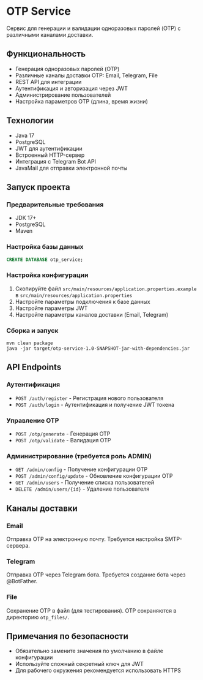 # OTP Service

Сервис для генерации и валидации одноразовых паролей (OTP) с различными каналами доставки.

## Функциональность

- Генерация одноразовых паролей (OTP)
- Различные каналы доставки OTP: Email, Telegram, File
- REST API для интеграции
- Аутентификация и авторизация через JWT
- Администрирование пользователей
- Настройка параметров OTP (длина, время жизни)

## Технологии

- Java 17
- PostgreSQL
- JWT для аутентификации
- Встроенный HTTP-сервер
- Интеграция с Telegram Bot API
- JavaMail для отправки электронной почты

## Запуск проекта

### Предварительные требования

- JDK 17+
- PostgreSQL
- Maven

### Настройка базы данных

```sql
CREATE DATABASE otp_service;
```

### Настройка конфигурации

1. Скопируйте файл `src/main/resources/application.properties.example` в `src/main/resources/application.properties`
2. Настройте параметры подключения к базе данных
3. Настройте параметры JWT
4. Настройте параметры каналов доставки (Email, Telegram)

### Сборка и запуск

```
mvn clean package
java -jar target/otp-service-1.0-SNAPSHOT-jar-with-dependencies.jar
```

## API Endpoints

### Аутентификация

- `POST /auth/register` - Регистрация нового пользователя
- `POST /auth/login` - Аутентификация и получение JWT токена

### Управление OTP

- `POST /otp/generate` - Генерация OTP
- `POST /otp/validate` - Валидация OTP

### Администрирование (требуется роль ADMIN)

- `GET /admin/config` - Получение конфигурации OTP
- `POST /admin/config/update` - Обновление конфигурации OTP
- `GET /admin/users` - Получение списка пользователей
- `DELETE /admin/users/{id}` - Удаление пользователя

## Каналы доставки

### Email

Отправка OTP на электронную почту. Требуется настройка SMTP-сервера.

### Telegram

Отправка OTP через Telegram бота. Требуется создание бота через @BotFather.

### File

Сохранение OTP в файл (для тестирования). OTP сохраняются в директорию `otp_files/`.

## Примечания по безопасности

- Обязательно замените значения по умолчанию в файле конфигурации
- Используйте сложный секретный ключ для JWT
- Для рабочего окружения рекомендуется использовать HTTPS 